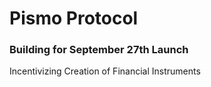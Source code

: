 # Pismo Protocol

### Building for September 27th Launch

Incentivizing Creation of Financial Instruments
